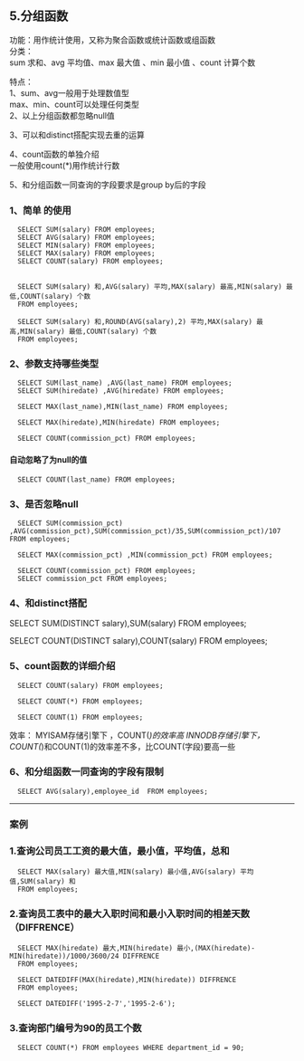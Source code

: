 ## 5.分组函数

功能：用作统计使用，又称为聚合函数或统计函数或组函数  
分类：  
sum 求和、avg 平均值、max 最大值 、min 最小值 、count 计算个数  

特点：  
1、sum、avg一般用于处理数值型  
   max、min、count可以处理任何类型  
2、以上分组函数都忽略null值  

3、可以和distinct搭配实现去重的运算  
 
4、count函数的单独介绍  
一般使用count(*)用作统计行数  

5、和分组函数一同查询的字段要求是group by后的字段



### 1、简单 的使用
      SELECT SUM(salary) FROM employees;
      SELECT AVG(salary) FROM employees;
      SELECT MIN(salary) FROM employees;
      SELECT MAX(salary) FROM employees;
      SELECT COUNT(salary) FROM employees;


      SELECT SUM(salary) 和,AVG(salary) 平均,MAX(salary) 最高,MIN(salary) 最低,COUNT(salary) 个数
      FROM employees;

      SELECT SUM(salary) 和,ROUND(AVG(salary),2) 平均,MAX(salary) 最高,MIN(salary) 最低,COUNT(salary) 个数
      FROM employees;

### 2、参数支持哪些类型

      SELECT SUM(last_name) ,AVG(last_name) FROM employees;
      SELECT SUM(hiredate) ,AVG(hiredate) FROM employees;

      SELECT MAX(last_name),MIN(last_name) FROM employees;

      SELECT MAX(hiredate),MIN(hiredate) FROM employees;

      SELECT COUNT(commission_pct) FROM employees; 
      
#### 自动忽略了为null的值
      SELECT COUNT(last_name) FROM employees;

### 3、是否忽略null

      SELECT SUM(commission_pct) ,AVG(commission_pct),SUM(commission_pct)/35,SUM(commission_pct)/107 FROM employees;

      SELECT MAX(commission_pct) ,MIN(commission_pct) FROM employees;

      SELECT COUNT(commission_pct) FROM employees;
      SELECT commission_pct FROM employees;


### 4、和distinct搭配

SELECT SUM(DISTINCT salary),SUM(salary) FROM employees;

SELECT COUNT(DISTINCT salary),COUNT(salary) FROM employees;



### 5、count函数的详细介绍

      SELECT COUNT(salary) FROM employees;

      SELECT COUNT(*) FROM employees;

      SELECT COUNT(1) FROM employees;

效率：
MYISAM存储引擎下  ，COUNT(*)的效率高
INNODB存储引擎下，COUNT(*)和COUNT(1)的效率差不多，比COUNT(字段)要高一些


### 6、和分组函数一同查询的字段有限制

      SELECT AVG(salary),employee_id  FROM employees;

---
### 案例

### 1.查询公司员工工资的最大值，最小值，平均值，总和

      SELECT MAX(salary) 最大值,MIN(salary) 最小值,AVG(salary) 平均值,SUM(salary) 和
      FROM employees;
      
### 2.查询员工表中的最大入职时间和最小入职时间的相差天数 （DIFFRENCE）

      SELECT MAX(hiredate) 最大,MIN(hiredate) 最小,(MAX(hiredate)-MIN(hiredate))/1000/3600/24 DIFFRENCE
      FROM employees;

      SELECT DATEDIFF(MAX(hiredate),MIN(hiredate)) DIFFRENCE
      FROM employees;

      SELECT DATEDIFF('1995-2-7','1995-2-6');


### 3.查询部门编号为90的员工个数

      SELECT COUNT(*) FROM employees WHERE department_id = 90;
